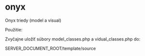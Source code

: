 # onyx
Onyx triedy (model a visual)

Použitie:

Zvyčajne uložiť súbory model_classes.php a vidual_classes.php do:

SERVER_DOCUMENT_ROOT/template/source
